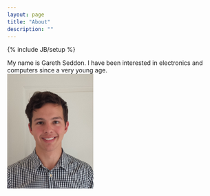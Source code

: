```yaml
---
layout: page
title: "About"
description: ""
---
```

{% include JB/setup %}

My name is Gareth Seddon.
I have been interested in electronics and computers since a very young age. 
<br/>
<img src="assets/mugshot.jpg" alt="mugshot" style="width: 200px;"/>
